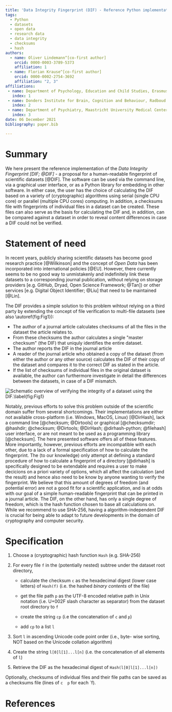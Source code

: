 ```yaml
---
title: 'Data Integrity Fingerprint (DIF) - Reference Python implementation'
tags:
  - Python
  - datasets
  - open data
  - research data
  - data integrity
  - checksums
  - hash
authors:
  - name: Oliver Lindemann^[co-first author]
    orcid: 0000-0003-3789-5373
    affiliation: 1
  - name: Florian Krause^[co-first author]
    orcid: 0000-0002-2754-3692
    affiliation: "2, 3"
affiliations:
 - name: Department of Psychology, Education and Child Studies, Erasmus University Rotterdam, The Netherlands
   index: 1
 - name: Donders Institute for Brain, Cognition and Behaviour, Radboud University Medical Center, Nijmegen, The Netherlands
   index: 2
 - name: Department of Psychiatry, Maastricht University Medical Center, The Netherlands
   index: 3
date: 06 December 2021
bibliography: paper.bib

---
```


# Summary

We here present the reference implementation of the
_Data Integrity Fingerprint [DIF; @DIF]_ - a proposal for a human-readable
fingerprint of scientific datasets [@DIF]. The software can be used via
the command line, via a graphical user interface, or as a Python library for
embedding in other software. In either case, the user has the choice of
calculating the DIF based on a variety of (cryptographic) algorithms using
serial (single CPU core) or parallel (multiple CPU cores) computing. In
addition, a checksums file with fingerprints of individual files in a dataset
can be created. These files can also serve as the basis for calculating the DIF
and, in addition, can be compared against a dataset in order to reveal content
differences in case a DIF could not be verified.

# Statement of need

In recent years, publicly sharing scientific datasets has become good research
practice [@Wilkinson] and the concept of _Open Data_ has been incorporated
into international policies [@EU]. However, there currently seems to be no good
way to unmistakenly and indefinitely link these datasets to a corresponding
journal publication, without relying on storage providers [e.g. GitHub, Dryad,
Open Science Framework; @Tan]) or other services [e.g. Digital Object
Identifier; @Liu] that need to be maintained [@Lin].

The DIF provides a simple solution to this problem wihtout relying on a third
party by extending the concept of file verification to multi-file datasets
(see also \autoref{fig:Fig1}):
* The author of a journal article calculates checksums of all the files in the
  dataset the article relates to.
* From these checksums the author calculates a single "master checksum" (the
  DIF) that uniquly identifies the entire dataset.
* The author reports the DIF in the journal article
* A reader of the journal article who obtained a copy of the dataset (from
  either the author or any other source) calculates the DIF of their copy of
  the dataset and compares it to the correct DIF as stated in the article.
* If the list of checksums of individual files in the original dataset is
  available, the author can furthermore investigate in detail the differences
  between the datasets, in case of a DIF mismatch.

![Schematic overview of verifying the integrity of a dataset using the DIF.\label{fig:Fig1}](https://user-images.githubusercontent.com/2971539/143914028-ea2b8570-6db4-4f82-9bec-b1770fda7df8.png)

Notably, previous efforts to solve this problem outside of the scientific
domain suffer from several shortcomings. Their implementations are either not
available cross-platform (i.e. Windows, MacOS, Linux) [@DirHash], lack a
command line [@checksum; @Dirtools] or graphical [@checksumdir; @hashdir;
@checksum; @Dirtools; @DirHash; @dirhash-python; @filehash] user interface, or
are not meant to be used as a programming library [@checksum]. The here
presented software offers all of these features.
More importantly, however, previous efforts are incompatible with each other,
due to a lack of a formal specification of how to calculate the fingerprint.
The (to our knowledge) only attempt at defining a standard procedure of how to
calculate a fingerprint of a directory [@dirhash] is specifically designed to
be extendable and requires a user to make decicions on a priori variety of
options, which all affect the calculation (and the result) and hence also need
to be know by anyone wanting to verify the fingerprint. We believe that this
amount of degrees of freedom (and potential error) are not a good fit for a
scientific application, and is at odds with our goal of a simple human-readable
fingerprint that can be printed in a journal article.
The DIF, on the other hand, has only a single degree of freedom, which is the
hash function chosen to base all calculations on. While we recommend to
use SHA-256, having a algorithm-independent DIF is crucial for being able to
adapt to future developments in the domain of cryptography and computer
security.

# Specification

1. Choose a (cryptographic) hash function `Hash` (e.g. SHA-256)

2.  For every file `f` in the (potentially nested) subtree under the dataset root directory,

    * calculate the checksum `c` as the hexadecimal digest (lower case letters) of `Hash(f)` (i.e. the hashed _binary contents_ of the file)

    * get the file path `p` as the UTF-8 encoded relative path in Unix notation (i.e. U+002F slash character as separator) from the dataset root directory to `f`

    * create the string `cp` (i.e the concatenation of `c` and `p`)
    
    * add `cp` to a list `l`
    
3. Sort `l` in ascending Unicode code point order (i.e., byte- wise sorting, NOT based on the Unicode collation algorithm)

4. Create the string `l[0]l[1]...l[n]` (i.e. the concatenation of all elements of `l`)

5. Retrieve the DIF as the hexadecimal digest of `Hash(l[0]l[1]...l[n])`

Optionally, checksums of individual files and their file paths can be saved as a checksums file (lines of `c  p` for each `f).

# References
